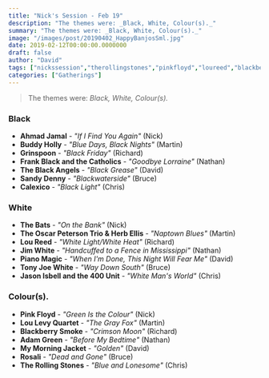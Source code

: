 ```yaml
---
title: "Nick's Session - Feb 19"
description: "The themes were: _Black, White, Colour(s)._"
summary: "The themes were: _Black, White, Colour(s)._"
image: "/images/post/20190402_HappyBanjosSml.jpg"
date: 2019-02-12T00:00:00.0000000
draft: false
author: "David"
tags: ["nickssession","therollingstones","pinkfloyd","loureed","blackberrysmoke","tonyjoewhite","calexico","jimwhite","theblackangels","mymorningjacket","thebats","grinspoon","sandydenny","pianomagic","rosali","adamgreen","ahmadjamal","buddyholly","loulevyquartet","jasonisbellandthe400unit","frankblackandthecatholics","theoscarpetersontrioandherbellis"]
categories: ["Gatherings"]
---
```

> The themes were: _Black, White, Colour(s)._
### Black
- **Ahmad Jamal** - _"If I Find You Again"_ (Nick)
- **Buddy Holly** - _"Blue Days, Black Nights"_ (Martin)
- **Grinspoon** - _"Black Friday"_ (Richard)
- **Frank Black and the Catholics** - _"Goodbye Lorraine"_ (Nathan)
- **The Black Angels** - _"Black Grease"_ (David)
- **Sandy Denny** - _"Blackwaterside"_ (Bruce)
- **Calexico** - _"Black Light"_ (Chris)
### White
- **The Bats** - _"On the Bank"_ (Nick)
- **The Oscar Peterson Trio & Herb Ellis** - _"Naptown Blues"_ (Martin)
- **Lou Reed** - _"White Light/White Heat"_ (Richard)
- **Jim White** - _"Handcuffed to a Fence in Mississippi"_ (Nathan)
- **Piano Magic** - _"When I'm Done, This Night Will Fear Me"_ (David)
- **Tony Joe White** - _"Way Down South"_ (Bruce)
- **Jason Isbell and the 400 Unit** - _"White Man's World"_ (Chris)
### Colour(s).
- **Pink Floyd** - _"Green Is the Colour"_ (Nick)
- **Lou Levy Quartet** - _"The Gray Fox"_ (Martin)
- **Blackberry Smoke** - _"Crimson Moon"_ (Richard)
- **Adam Green** - _"Before My Bedtime"_ (Nathan)
- **My Morning Jacket** - _"Golden"_ (David)
- **Rosali** - _"Dead and Gone"_ (Bruce)
- **The Rolling Stones** - _"Blue and Lonesome"_ (Chris)

